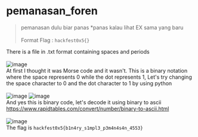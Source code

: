 # pemanasan_foren

> pemanasan dulu biar panas *panas kalau lihat EX sama yang baru\
> \
> Format Flag : `hackfest0x5{}`

There is a file in .txt format containing spaces and periods\
\
![image](https://user-images.githubusercontent.com/41176663/169807972-cba6d22e-cbfa-4203-ba48-b155ce66dd7f.png)
\
At first I thought it was Morse code and it wasn't. This is a binary notation where the space represents 0 while the dot represents 1, Let's try changing the space character to 0 and the dot character to 1 by using python\
\
![image](https://user-images.githubusercontent.com/41176663/169808087-7a29010b-4f87-42af-ae1c-04b07810b8d3.png)
![image](https://user-images.githubusercontent.com/41176663/169808129-7f8cd59d-c3ae-4fc9-8429-50d58edc4e19.png)
\
And yes this is binary code, let's decode it using binary to ascii\
https://www.rapidtables.com/convert/number/binary-to-ascii.html \
\
![image](https://user-images.githubusercontent.com/41176663/169808211-5eb36717-86e0-44e2-829c-61dd91fcd3fb.png)
\
The flag is `hackfest0x5{b1n4ry_s1mpl3_p3m4n4s4n_4553}`
